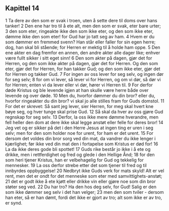 ## Kapittel 14

1 Ta dere av den som er svak i troen, uten å sette dere til doms over hans tanker!
2 Den ene har tro til å ete alt, men den som er svak, eter bare urter;
3 den som eter, ringeakte ikke den som ikke eter, og den som ikke eter, dømme ikke den som eter! for Gud har jo tatt seg av ham.
4 Hvem er du som dømmer en fremmed svenn? Han står eller faller for sin egen herre; dog, han skal bli stående; for Herren er mektig til å holde ham oppe.
5 Den ene akter en dag fremfor en annen, den andre akter alle dager like; enhver være fullt sikker i sitt eget sinn!
6 Den som akter på dagen, gjør det for Herren, og den som ikke akter på dagen, gjør det for Herren. Og den som eter, gjør det for Herren, for han takker Gud; og den som ikke eter, gjør det for Herren og takker Gud.
7 For ingen av oss lever for seg selv, og ingen dør for seg selv;
8 for om vi lever, så lever vi for Herren, og om vi dør, så dør vi for Herren; enten vi da lever eller vi dør, hører vi Herren til.
9 For derfor døde Kristus og ble levende igjen at han skulle være herre både over levende og over døde.
10 Men du, hvorfor dømmer du din bror? eller du, hvorfor ringeakter du din bror? vi skal jo alle stilles fram for Guds domstol.
11 For det er skrevet: Så sant jeg lever, sier Herren, for meg skal hvert kne bøye seg, og hver tunge skal prise Gud.
12 Så skal da hver av oss gjøre Gud regnskap for seg selv.
13 Derfor, la oss ikke mere dømme hverandre, men fell heller den dom at dere ikke skal legge anstøt eller felle for deres bror!
14 Jeg vet og er sikker på det i den Herre Jesus at ingen ting er uren i seg selv; men for den som holder noe for urent, for ham er det urent.
15 For dersom det voldes din bror sorg ved din mat, da vandrer du ikke lenger i kjærlighet; før ikke ved din mat den i fortapelse som Kristus er død for!
16 La da ikke deres gode bli spottet!
17 Guds rike består jo ikke i å ete og drikke, men i rettferdighet og fred og glede i den Hellige Ånd;
18 for den som heri tjener Kristus, han er velbehagelig for Gud og tekkelig for mennesker.
19 La oss derfor strebe etter det som tjener til fred og til innbyrdes oppbyggelse!
20 Nedbryt ikke Guds verk for mats skyld! Alt er vel rent, men det er ondt for det menneske som eter med samvittighets-anstøt;
21 det er godt ikke å ete kjøtt eller drikke vin eller gjøre noe som din bror støter seg ved.
22 Du har tro? Ha den hos deg selv, for Gud! Salig er den som ikke dømmer seg selv i det han velger;
23 men den som tviler - dersom han eter, så er han dømt, fordi det ikke er gjort av tro; alt som ikke er av tro, er synd.
